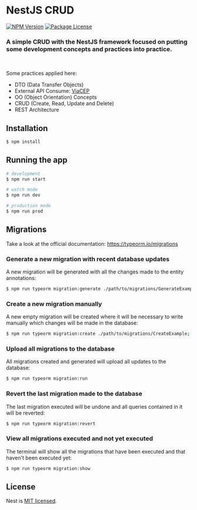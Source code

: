 
# **NestJS CRUD**
<a href="https://www.npmjs.com/~nestjscore" target="_blank"><img src="https://img.shields.io/npm/v/@nestjs/core.svg" alt="NPM Version" /></a>
<a href="https://www.npmjs.com/~nestjscore" target="_blank"><img src="https://img.shields.io/npm/l/@nestjs/core.svg" alt="Package License" /></a>

### A simple CRUD with the NestJS framework focused on putting some development concepts and practices into practice.
<br>

Some practices applied here:

- DTO (Data Transfer Objects)
- External API Consume: [ViaCEP](https://viacep.com.br/)
- OO (Object Orientation) Concepts
- CRUD (Create, Read, Update and Delete)
- REST Architecture

## **Installation**

```bash
$ npm install
```

## **Running the app**

```bash
# development
$ npm run start

# watch mode
$ npm run dev

# production mode
$ npm run prod
```

## **Migrations**

Take a look at the official documentation: https://typeorm.io/migrations

### **Generate a new migration with recent database** updates  
A new migration will be generated with all the changes made to the entity annotations:
```bash
$ npm run typeorm migration:generate ./path/to/migrations/GenerateExample
```

### **Create a new migration manually**  
A new empty migration will be created where it will be necessary to write manually which changes will be made in the database:
```bash
$ npm run typeorm migration:create ./path/to/migrations/CreateExample;
```

### **Upload all migrations to the database**  
All migrations created and generated will upload all updates to the database:
```bash
$ npm run typeorm migration:run
```

### **Revert the last migration made to the database**  
The last migration executed will be undone and all queries contained in it will be reverted:
```bash
$ npm run typeorm migration:revert
```

### **View all migrations executed and not yet executed**
The terminal will show all the migrations that have been executed and that haven't been executed yet:
```bash
$ npm run typeorm migration:show
```

## License

Nest is [MIT licensed](LICENSE).
